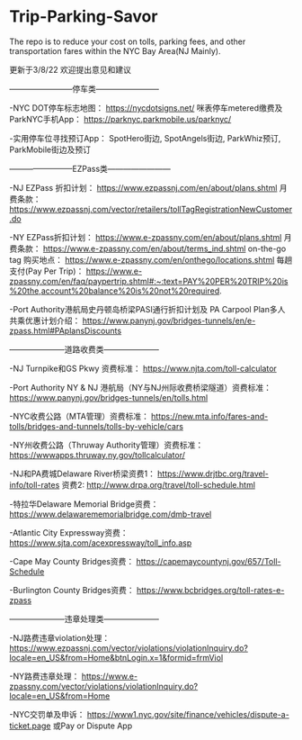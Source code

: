 # Trip-Parking-Savor
The repo is to reduce your cost on tolls, parking fees, and other transportation fares within the NYC Bay Area(NJ Mainly).

更新于3/8/22 欢迎提出意见和建议

————————停车类————————

-NYC DOT停车标志地图：
https://nycdotsigns.net/
咪表停车metered缴费及ParkNYC手机App：
https://parknyc.parkmobile.us/parknyc/

-实用停车位寻找预订App：
SpotHero街边, SpotAngels街边, 
ParkWhiz预订, ParkMobile街边及预订

————————EZPass类————————

-NJ EZPass 折扣计划：
https://www.ezpassnj.com/en/about/plans.shtml
月费条款：
https://www.ezpassnj.com/vector/retailers/tollTagRegistrationNewCustomer.do

-NY EZPass折扣计划：
https://www.e-zpassny.com/en/about/plans.shtml
月费条款：
https://www.e-zpassny.com/en/about/terms_ind.shtml
on-the-go tag 购买地点：
https://www.e-zpassny.com/en/onthego/locations.shtml
每趟支付(Pay Per Trip)：
https://www.e-zpassny.com/en/faq/paypertrip.shtml#:~:text=PAY%20PER%20TRIP%20is%20the,account%20balance%20is%20not%20required.

-Port Authority港航局史丹顿岛桥梁PASI通行折扣计划及 
PA Carpool Plan多人共乘优惠计划介绍：
https://www.panynj.gov/bridges-tunnels/en/e-zpass.html#PAplansDiscounts

———————道路收费类———————

-NJ Turnpike和GS Pkwy 资费标准：
https://www.njta.com/toll-calculator

-Port Authority NY & NJ 港航局（NY与NJ州际收费桥梁隧道）资费标准：
https://www.panynj.gov/bridges-tunnels/en/tolls.html

-NYC收费公路（MTA管理）资费标准：
https://new.mta.info/fares-and-tolls/bridges-and-tunnels/tolls-by-vehicle/cars

-NY州收费公路（Thruway Authority管理）资费标准：
https://wwwapps.thruway.ny.gov/tollcalculator/

-NJ和PA费城Delaware River桥梁资费1：
https://www.drjtbc.org/travel-info/toll-rates
资费2: 
http://www.drpa.org/travel/toll-schedule.html

-特拉华Delaware Memorial Bridge资费：
https://www.delawarememorialbridge.com/dmb-travel

-Atlantic City Expressway资费：
https://www.sjta.com/acexpressway/toll_info.asp

-Cape May County Bridges资费：
https://capemaycountynj.gov/657/Toll-Schedule

-Burlington County Bridges资费：
https://www.bcbridges.org/toll-rates-e-zpass

———————违章处理类———————

-NJ路费违章violation处理：
https://www.ezpassnj.com/vector/violations/violationInquiry.do?locale=en_US&from=Home&btnLogin.x=1&formid=frmViol

-NY路费违章处理：
https://www.e-zpassny.com/vector/violations/violationInquiry.do?locale=en_US&from=Home

-NYC交罚单及申诉：
https://www1.nyc.gov/site/finance/vehicles/dispute-a-ticket.page 或Pay or Dispute App
